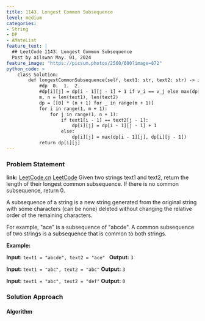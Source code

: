 ```yaml
---
title: 1143. Longest Common Subsequence
level: medium
categories:
- String
- DP
- AMateList
feature_text: |
  ## LeetCode 1143. Longest Common Subsequence
  Post by ailswan May. 01, 2024
feature_image: "https://picsum.photos/2560/600?image=872"
python_code: >
    class Solution:
        def longestCommonSubsequence(self, text1: str, text2: str) -> int:
            #dp  0.  1.  2. 
            #dp[i][j] = dp[i - 1][j - 1] + 1 if v_i == v_j else max(dp[i - 1][j], dp[i][j - 1])
            m, n = len(text1), len(text2)
            dp = [[0] * (n + 1) for _ in range(m + 1)]
            for i in range(1, m + 1):
                for j in range(1, n + 1):
                    if text1[i - 1] == text2[j - 1]:
                        dp[i][j] = dp[i - 1][j - 1] + 1
                    else:
                        dp[i][j] = max(dp[i - 1][j], dp[i][j - 1])
            return dp[i][j]
---
```


### Problem Statement
**link:**
[LeetCode.cn](https://leetcode.cn/problems/longest-common-subsequence/)
[LeetCode](https://leetcode.com/longest-common-subsequence/)
Given two strings text1 and text2, return the length of their longest common subsequence. If there is no common subsequence, return 0.

A subsequence of a string is a new string generated from the original string with some characters (can be none) deleted without changing the relative order of the remaining characters.

For example, "ace" is a subsequence of "abcde".
A common subsequence of two strings is a subsequence that is common to both strings.

**Example:**

**Input:** `text1 = "abcde", text2 = "ace" `
**Output:** `3`

**Input:** `text1 = "abc", text2 = "abc"`
**Output:** `3`

**Input:** `text1 = "abc", text2 = "def"`
**Output:** `0`
 
 
### Solution Approach
 
#### Algorithm
 